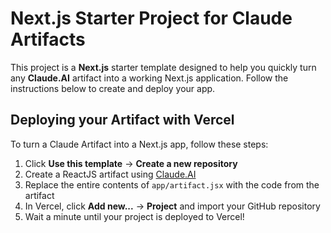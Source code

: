 # Next.js Starter Project for Claude Artifacts

This project is a **Next.js** starter template designed to help you quickly turn any **Claude.AI** artifact into a working Next.js application. Follow the instructions below to create and deploy your app.

## Deploying your Artifact with Vercel

To turn a Claude Artifact into a Next.js app, follow these steps:

1. Click **Use this template** → **Create a new repository**
2. Create a ReactJS artifact using [Claude.AI](https://claude.ai/)
3. Replace the entire contents of `app/artifact.jsx` with the code from the artifact
4. In Vercel, click **Add new...** → **Project** and import your GitHub repository
5. Wait a minute until your project is deployed to Vercel!
